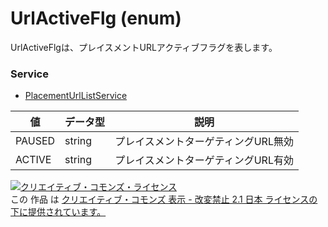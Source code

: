 # UrlActiveFlg (enum)
UrlActiveFlgは、プレイスメントURLアクティブフラグを表します。
### Service
+ [PlacementUrlListService](../services/PlacementUrlListService.md)

| 値 | データ型 | 説明 | 
|---|---|---|
| PAUSED| string| プレイスメントターゲティングURL無効 |
| ACTIVE| string| プレイスメントターゲティングURL有効 |
<a rel="license" href="http://creativecommons.org/licenses/by-nd/2.1/jp/"><img alt="クリエイティブ・コモンズ・ライセンス" style="border-width:0" src="https://i.creativecommons.org/l/by-nd/2.1/jp/88x31.png" /></a><br />この 作品 は <a rel="license" href="http://creativecommons.org/licenses/by-nd/2.1/jp/">クリエイティブ・コモンズ 表示 - 改変禁止 2.1 日本 ライセンスの下に提供されています。</a>
